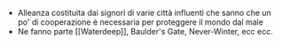 - Alleanza costituita dai signori di varie città influenti che sanno che un po' di cooperazione è necessaria per proteggere il mondo dal male
- Ne fanno parte [[Waterdeep]], Baulder's Gate, Never-Winter, ecc ecc.
